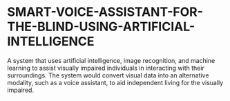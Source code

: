 # SMART-VOICE-ASSISTANT-FOR-THE-BLIND-USING-ARTIFICIAL-INTELLIGENCE
A system that uses artificial intelligence, image recognition, and machine learning to assist visually impaired individuals in interacting with their surroundings. The system would convert visual data into an alternative modality, such as a voice assistant, to aid independent living for the visually impaired.
